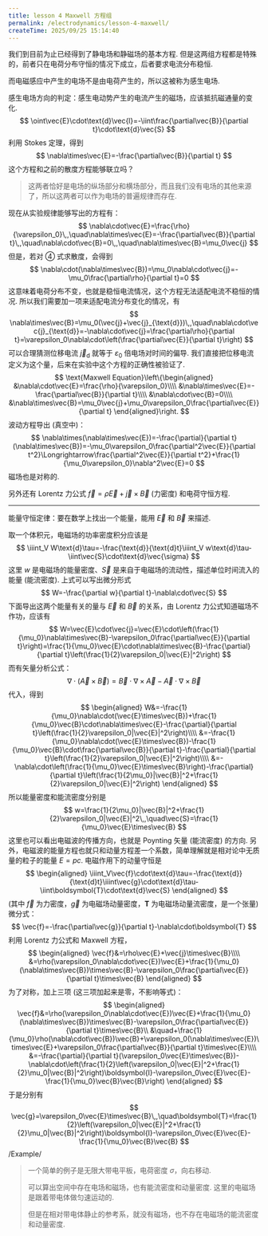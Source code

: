 ```yaml
---
title: lesson 4 Maxwell 方程组
permalink: /electrodynamics/lesson-4-maxwell/
createTime: 2025/09/25 15:14:40
---
```

我们到目前为止已经得到了静电场和静磁场的基本方程. 但是这两组方程都是特殊的，前者只在电荷分布守恒的情况下成立，后者要求电流分布稳恒.

而电磁感应中产生的电场不是由电荷产生的，所以这被称为感生电场.

感生电场方向的判定：感生电动势产生的电流产生的磁场，应该抵抗磁通量的变化.
$$
\oint\vec{E}\cdot\text{d}\vec{l}=-\iint\frac{\partial\vec{B}}{\partial t}\cdot\text{d}\vec{S}
$$
利用 Stokes 定理，得到
$$
\nabla\times\vec{E}=-\frac{\partial\vec{B}}{\partial t}
$$
这个方程和之前的散度方程能够联立吗？

> 这两者恰好是电场的纵场部分和横场部分，而且我们没有电场的其他来源了，所以这两者可以作为电场的普遍规律而存在.

现在从实验规律能够写出的方程有：
$$
\nabla\cdot\vec{E}=\frac{\rho}{\varepsilon_0}\,,\quad\nabla\times\vec{E}=-\frac{\partial\vec{B}}{\partial t}\,,\quad\nabla\cdot\vec{B}=0\,,\quad\nabla\times\vec{B}=\mu_0\vec{j}
$$
但是，若对 ④ 式求散度，会得到
$$
\nabla\cdot(\nabla\times\vec{B})=\mu_0\nabla\cdot\vec{j}=-\mu_0\frac{\partial\rho}{\partial t}=0
$$
这意味着电荷分布不变，也就是稳恒电流情况，这个方程无法适配电流不稳恒的情况. 所以我们需要加一项来适配电流分布变化的情况，有
$$
\nabla\times\vec{B}=\mu_0(\vec{j}+\vec{j}_{\text{d}})\,,\quad\nabla\cdot\vec{j}_{\text{d}}=-\nabla\cdot\vec{j}=\frac{\partial\rho}{\partial t}=\varepsilon_0\nabla\cdot\left(\frac{\partial\vec{E}}{\partial t}\right)
$$
可以合理猜测位移电流 $\vec{j}_{\text{d}}$ 就等于 $\varepsilon_0$ 倍电场对时间的偏导. 我们直接把位移电流定义为这个量，后来在实验中这个方程的正确性被验证了.
$$
\text{Maxwell Equation}\left\{\begin{aligned}
&\nabla\cdot\vec{E}=\frac{\rho}{\varepsilon_0}\\\\
&\nabla\times\vec{E}=-\frac{\partial\vec{B}}{\partial t}\\\\
&\nabla\cdot\vec{B}=0\\\\
&\nabla\times\vec{B}=\mu_0\vec{j}+\mu_0\varepsilon_0\frac{\partial\vec{E}}{\partial t}
\end{aligned}\right.
$$
波动方程导出 (真空中)：
$$
\nabla\times(\nabla\times\vec{E})=-\frac{\partial}{\partial t}(\nabla\times\vec{B})=-\mu_0\varepsilon_0\frac{\partial^2\vec{E}}{\partial t^2}\Longrightarrow\frac{\partial^2\vec{E}}{\partial t^2}+\frac{1}{\mu_0\varepsilon_0}\nabla^2\vec{E}=0
$$
磁场也是对称的.

另外还有 Lorentz 力公式 $\vec{f}=\rho\vec{E}+\vec{j}\times\vec{B}$ (力密度) 和电荷守恒方程.

---

能量守恒定律：要在数学上找出一个能量，能用 $\vec{E}$ 和 $\vec{B}$ 来描述.

取一个体积元，电磁场的功率密度积分应该是
$$
\iiint_V W\text{d}\tau=-\frac{\text{d}}{\text{d}t}\iiint_V w\text{d}\tau-\iint\vec{S}\cdot\text{d}\vec{\sigma}
$$
这里 $w$ 是电磁场的能量密度、$\vec{S}$ 是来自于电磁场的流动性，描述单位时间流入的能量 (能流密度). 上式可以写出微分形式
$$
W=-\frac{\partial w}{\partial t}-\nabla\cdot\vec{S}
$$
下面导出这两个能量有关的量与 $\vec{E}$ 和 $\vec{B}$ 的关系，由 Lorentz 力公式知道磁场不作功，应该有
$$
W=\vec{E}\cdot\vec{j}=\vec{E}\cdot\left(\frac{1}{\mu_0}\nabla\times\vec{B}-\varepsilon_0\frac{\partial\vec{E}}{\partial t}\right)=\frac{1}{\mu_0}\vec{E}\cdot\nabla\times\vec{B}-\frac{\partial}{\partial t}\left(\frac{1}{2}\varepsilon_0|\vec{E}|^2\right)
$$
而有矢量分析公式：
$$
\nabla\cdot(\vec{A}\times\vec{B})=\vec{B}\cdot\nabla\times\vec{A}-\vec{A}\cdot\nabla\times\vec{B}
$$
代入，得到
$$
\begin{aligned}
W&=-\frac{1}{\mu_0}\nabla\cdot(\vec{E}\times\vec{B})+\frac{1}{\mu_0}\vec{B}\cdot\nabla\times\vec{E}-\frac{\partial}{\partial t}\left(\frac{1}{2}\varepsilon_0|\vec{E}|^2\right)\\\\
&=-\frac{1}{\mu_0}\nabla\cdot(\vec{E}\times\vec{B})-\frac{1}{\mu_0}\vec{B}\cdot\frac{\partial\vec{B}}{\partial t}-\frac{\partial}{\partial t}\left(\frac{1}{2}\varepsilon_0|\vec{E}|^2\right)\\\\
&=-\nabla\cdot\left(\frac{1}{\mu_0}\vec{E}\times\vec{B}\right)-\frac{\partial}{\partial t}\left(\frac{1}{2\mu_0}|\vec{B}|^2+\frac{1}{2}\varepsilon_0|\vec{E}|^2\right)
\end{aligned}
$$
所以能量密度和能流密度分别是
$$
w=\frac{1}{2\mu_0}|\vec{B}|^2+\frac{1}{2}\varepsilon_0|\vec{E}|^2\,,\quad\vec{S}=\frac{1}{\mu_0}\vec{E}\times\vec{B}
$$
这里也可以看出电磁波的传播方向，也就是 Poynting 矢量 (能流密度) 的方向. 另外，电磁波的能量方程也就只和动量方程差一个系数，简单理解就是相对论中无质量的粒子的能量 $E=pc$. 电磁作用下的动量守恒是
$$
\begin{aligned}
\iiint_V\vec{f}\cdot\text{d}\tau=-\frac{\text{d}}{\text{d}t}\iiint\vec{g}\cdot\text{d}\tau-\iint\boldsymbol{T}\cdot\text{d}\vec{S}
\end{aligned}
$$
(其中 $\vec{f}$ 为力密度，$\vec{g}$ 为电磁场动量密度，$\boldsymbol{T}$ 为电磁场动量流密度，是一个张量) 微分式：
$$
\vec{f}=-\frac{\partial\vec{g}}{\partial t}-\nabla\cdot\boldsymbol{T}
$$
利用 Lorentz 力公式和 Maxwell 方程，
$$
\begin{aligned}
\vec{f}&=\rho\vec{E}+\vec{j}\times\vec{B}\\\\
&=\rho(\varepsilon_0\nabla\cdot\vec{E})\vec{E}+\frac{1}{\mu_0}(\nabla\times\vec{B})\times\vec{B}-\varepsilon_0\frac{\partial\vec{E}}{\partial t}\times\vec{B}
\end{aligned}
$$
为了对称，加上三项 (这三项加起来是零，不影响等式)：
$$
\begin{aligned}
\vec{f}&=\rho(\varepsilon_0\nabla\cdot\vec{E})\vec{E}+\frac{1}{\mu_0}(\nabla\times\vec{B})\times\vec{B}-\varepsilon_0\frac{\partial\vec{E}}{\partial t}\times\vec{B}\\
&\quad+\frac{1}{\mu_0}\rho(\nabla\cdot\vec{B})\vec{B}+\varepsilon_0(\nabla\times\vec{E})\times\vec{E}+\varepsilon_0\frac{\partial\vec{B}}{\partial t}\times\vec{E}\\\\
&=-\frac{\partial}{\partial t}(\varepsilon_0\vec{E}\times\vec{B})-\nabla\cdot\left(\frac{1}{2}\left(\varepsilon_0|\vec{E}|^2+\frac{1}{2}\mu_0|\vec{B}|^2\right)\boldsymbol{I}-\varepsilon_0\vec{E}\vec{E}-\frac{1}{\mu_0}\vec{B}\vec{B}\right)
\end{aligned}
$$
于是分别有
$$
\vec{g}=\varepsilon_0\vec{E}\times\vec{B}\,,\quad\boldsymbol{T}=\frac{1}{2}\left(\varepsilon_0|\vec{E}|^2+\frac{1}{2}\mu_0|\vec{B}|^2\right)\boldsymbol{I}-\varepsilon_0\vec{E}\vec{E}-\frac{1}{\mu_0}\vec{B}\vec{B}
$$
/Example/

> 一个简单的例子是无限大带电平板，电荷密度 $\sigma$，向右移动.
>
> 可以算出空间中存在电场和磁场，也有能流密度和动量密度. 这里的电磁场是跟着带电体做匀速运动的.
>
> 但是在相对带电体静止的参考系，就没有磁场，也不存在电磁场的能流密度和动量密度.